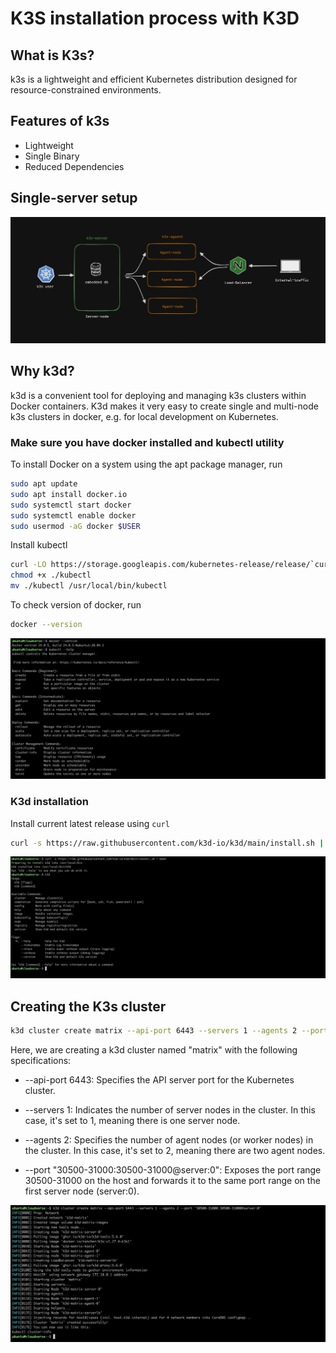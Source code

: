 # K3S installation process with K3D

## What is K3s?
k3s is a lightweight and efficient Kubernetes distribution designed for resource-constrained environments.

## Features of k3s
- Lightweight
- Single Binary
- Reduced Dependencies

## Single-server setup

![single server setup](https://github.com/Raihan-009/kubernetes-developments/blob/main/k3s-installation/architecture/single-server-setup.png)

## Why k3d?
k3d is a convenient tool for deploying and managing k3s clusters within Docker containers. K3d makes it very easy to create single and multi-node k3s clusters in docker, e.g. for local development on Kubernetes.

### Make sure you have docker installed and kubectl utility

To install Docker on a system using the apt package manager, run
```bash
sudo apt update
sudo apt install docker.io
sudo systemctl start docker
sudo systemctl enable docker
sudo usermod -aG docker $USER
```

Install kubectl
```bash
curl -LO https://storage.googleapis.com/kubernetes-release/release/`curl -s https://storage.googleapis.com/kubernetes-release/release/stable.txt`/bin/linux/amd64/kubectl
chmod +x ./kubectl
mv ./kubectl /usr/local/bin/kubectl
```

To check version of docker, run
```bash
docker --version
```

![version](https://github.com/Raihan-009/kubernetes-developments/blob/main/k3s-installation/examples/versions.png)


### K3d installation
Install current latest release using `curl`
```bash
curl -s https://raw.githubusercontent.com/k3d-io/k3d/main/install.sh | bash
```

![installing k3d](https://github.com/Raihan-009/kubernetes-developments/blob/main/k3s-installation/examples/k3d-installation.png)

## Creating the K3s cluster
```bash
k3d cluster create matrix --api-port 6443 --servers 1 --agents 2 --port "30500-31000:30500-31000@server:0"
```

Here, we are creating a k3d cluster named "matrix" with the following specifications:

- --api-port 6443: Specifies the API server port for the Kubernetes cluster.

- --servers 1: Indicates the number of server nodes in the cluster. In this case, it's set to 1, meaning there is one server node.

- --agents 2: Specifies the number of agent nodes (or worker nodes) in the cluster. In this case, it's set to 2, meaning there are two agent nodes.

- --port "30500-31000:30500-31000@server:0": Exposes the port range 30500-31000 on the host and forwards it to the same port range on the first server node (server:0).

![cluster creating](https://github.com/Raihan-009/kubernetes-developments/blob/main/k3s-installation/examples/cluster-created.png)